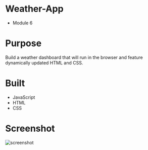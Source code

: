 # Weather-App
* Module 6
 # Purpose 
 Build a weather dashboard that will run in the browser and feature dynamically updated HTML and CSS.

 # Built 
 * JavaScript
 * HTML
 * CSS

# Screenshot

![screenshot](https://github.com/KevLuck/weather-app/assets/116979866/d5266e37-81d5-47cf-b01c-fb4528f8accf)
